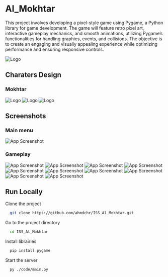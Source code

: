 
# Al_Mokhtar
This project involves developing a pixel-style game using Pygame, a Python library for game development. The game will feature retro pixel art, interactive gameplay mechanics, and smooth animations, utilizing Pygame’s functionalities for handling graphics, events, and collisions. The objective is to create an engaging and visually appealing experience while optimizing performance and ensuring responsive controls.



![Logo](logo.jpg)

## Charaters Design
### Mokhtar

![Logo](Mokhtar_Character.png)
![Logo](amira.png)
![Logo](knight.png)

## Screenshots

### Main menu
![App Screenshot](screenshots/Mainmenu.png)
### Gameplay
![App Screenshot](screenshots/gameplay1.png)
![App Screenshot](screenshots/gameplay2.png)
![App Screenshot](screenshots/gameplay3.png)
![App Screenshot](screenshots/gameplay4.png)
![App Screenshot](screenshots/gameplay5.png)
![App Screenshot](screenshots/gameplay6.png)
![App Screenshot](screenshots/gameplay7.png)
![App Screenshot](screenshots/gameplay8.png)
![App Screenshot](screenshots/gameplay9.png)
![App Screenshot](screenshots/gameplay10.png)
## Run Locally

Clone the project

```bash
  git clone https://github.com/ahmdchr/ISS_Al_Mokhtar.git
```

Go to the project directory

```bash
  cd ISS_Al_Mokhtar
```

Install librairies

```bash
  pip install pygame
```

Start the server

```bash
  py ./code/main.py
```

